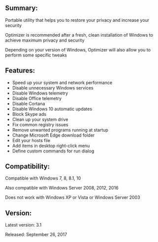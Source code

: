 ## Summary: ##

Portable utility that helps you to restore your privacy and increase your security

Optimizer is recommended after a fresh, clean installation of Windows to achieve maximum privacy and security

Depending on your version of Windows, Optimizer will also allow you to perform some specific tweaks

## Features: ##

* Speed up your system and network performance
* Disable unnecessary Windows services
* Disable Windows telemetry
* Disable Office telemetry
* Disable Cortana
* Disable Windows 10 automatic updates
* Block Skype ads
* Clean up your system drive
* Fix common registry issues 
* Remove unwanted programs running at startup
* Change Microsoft Edge download folder
* Edit your hosts file
* Add items in desktop right-click menu
* Define custom commands for run dialog

## Compatibility: ##
 
Compatible with Windows 7, 8, 8.1, 10

Also compatible with Windows Server 2008, 2012, 2016

Does not work with Windows XP or Vista or Windows Server 2003

## Version: ##

Latest version: 3.1

Released: September 26, 2017
